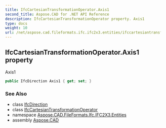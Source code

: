 ```yaml
---
title: IfcCartesianTransformationOperator.Axis1
second_title: Aspose.CAD for .NET API Reference
description: IfcCartesianTransformationOperator property. Axis1
type: docs
weight: 10
url: /net/aspose.cad.fileformats.ifc.ifc2x3.entities/ifccartesiantransformationoperator/axis1/
---
```

## IfcCartesianTransformationOperator.Axis1 property

Axis1

```csharp
public IfcDirection Axis1 { get; set; }
```

### See Also

* class [IfcDirection](../../ifcdirection/)
* class [IfcCartesianTransformationOperator](../)
* namespace [Aspose.CAD.FileFormats.Ifc.IFC2X3.Entities](../../ifccartesiantransformationoperator/)
* assembly [Aspose.CAD](../../../)


